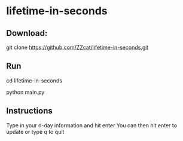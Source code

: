 # lifetime-in-seconds

## Download:
git clone https://github.com/ZZcat/lifetime-in-seconds.git


## Run
cd lifetime-in-seconds

python main.py


## Instructions
Type in your d-day information and hit enter
You can then hit enter to update or type q to quit
